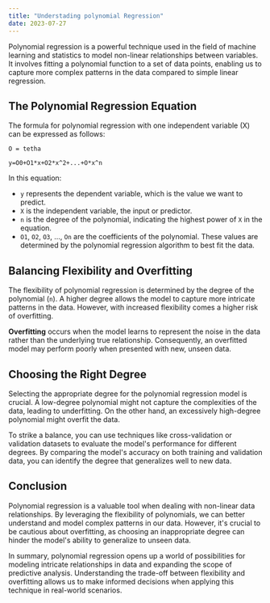 ```yaml
---
title: "Understading polynomial Regression"
date: 2023-07-27
---
```

Polynomial regression is a powerful technique used in the field of machine learning and statistics to model non-linear relationships between variables. It involves fitting a polynomial function to a set of data points, enabling us to capture more complex patterns in the data compared to simple linear regression.

## The Polynomial Regression Equation

The formula for polynomial regression with one independent variable (X) can be expressed as follows:

```
O = tetha

y=O0+O1*x+O2*x^2+...+O*x^n
```


In this equation:
- `y` represents the dependent variable, which is the value we want to predict.
- `X` is the independent variable, the input or predictor.
- `n` is the degree of the polynomial, indicating the highest power of `X` in the equation.
- `O1`, `O2`, `O3`, ..., `On` are the coefficients of the polynomial. These values are determined by the polynomial regression algorithm to best fit the data.

## Balancing Flexibility and Overfitting

The flexibility of polynomial regression is determined by the degree of the polynomial (`n`). A higher degree allows the model to capture more intricate patterns in the data. However, with increased flexibility comes a higher risk of overfitting.

**Overfitting** occurs when the model learns to represent the noise in the data rather than the underlying true relationship. Consequently, an overfitted model may perform poorly when presented with new, unseen data.

## Choosing the Right Degree

Selecting the appropriate degree for the polynomial regression model is crucial. A low-degree polynomial might not capture the complexities of the data, leading to underfitting. On the other hand, an excessively high-degree polynomial might overfit the data.

To strike a balance, you can use techniques like cross-validation or validation datasets to evaluate the model's performance for different degrees. By comparing the model's accuracy on both training and validation data, you can identify the degree that generalizes well to new data.

## Conclusion

Polynomial regression is a valuable tool when dealing with non-linear data relationships. By leveraging the flexibility of polynomials, we can better understand and model complex patterns in our data. However, it's crucial to be cautious about overfitting, as choosing an inappropriate degree can hinder the model's ability to generalize to unseen data.

In summary, polynomial regression opens up a world of possibilities for modeling intricate relationships in data and expanding the scope of predictive analysis. Understanding the trade-off between flexibility and overfitting allows us to make informed decisions when applying this technique in real-world scenarios.
